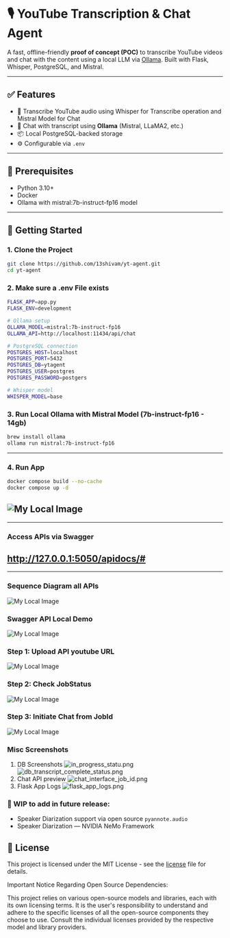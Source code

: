 # 🎙️ YouTube Transcription & Chat Agent

A fast, offline-friendly **proof of concept (POC)** to transcribe YouTube videos and chat with the content using a local LLM via [Ollama](https://ollama.com/). Built with Flask, Whisper, PostgreSQL, and Mistral.

---

## ✅ Features

- 🧠 Transcribe YouTube audio using Whisper for Transcribe operation and Mistral Model for Chat
- 💬 Chat with transcript using **Ollama** (Mistral, LLaMA2, etc.)
- 📦 Local PostgreSQL-backed storage
- ⚙️ Configurable via `.env`

---

## 🔧 Prerequisites

- Python 3.10+
- Docker
- Ollama with mistral:7b-instruct-fp16 model

---

## 🚀 Getting Started

### 1. Clone the Project

```bash
git clone https://github.com/13shivam/yt-agent.git
cd yt-agent
````

### 2. Make sure a .env File exists
```bash
FLASK_APP=app.py
FLASK_ENV=development

# Ollama setup
OLLAMA_MODEL=mistral:7b-instruct-fp16
OLLAMA_API=http://localhost:11434/api/chat

# PostgreSQL connection
POSTGRES_HOST=localhost
POSTGRES_PORT=5432
POSTGRES_DB=ytagent
POSTGRES_USER=postgres
POSTGRES_PASSWORD=postgers

# Whisper model
WHISPER_MODEL=base
```

### 3. Run Local Ollama with Mistral Model (7b-instruct-fp16 - 14gb)
```bash
brew install ollama
ollama run mistral:7b-instruct-fp16
```
---
### 4. Run App
```bash
docker compose build --no-cache
docker compose up -d
```
![My Local Image](resource/docker_run.png)
---
---
### Access APIs via Swagger
http://127.0.0.1:5050/apidocs/#
---
---
### Sequence Diagram all APIs 
![My Local Image](resource/ytagent.png)

### Swagger API Local Demo
![My Local Image](resource/swaggerpreview.png)

### Step 1: Upload API youtube URL
![My Local Image](resource/upload_api_demo.png)

### Step 2: Check JobStatus
![My Local Image](resource/job_status_poll_api.png)

### Step 3: Initiate Chat from JobId
![My Local Image](resource/swagger_job_api_chat.png)

### Misc Screenshots
1. DB Screenshots
![in_progress_statu.png](resource/in_progress_statu.png)
![db_transcript_complete_status.png](resource/db_transcript_complete_status.png)
2. Chat API preview
![chat_interface_job_id.png](resource/chat_interface_job_id.png)
3. Flask App Logs
![flask_app_logs.png](resource/flask_logs_startup.png)

### 🪪 WIP to add in future release: 
- Speaker Diarization support via open source `pyannote.audio` 
- Speaker Diarization — NVIDIA NeMo Framework

## 📝 License
This project is licensed under the MIT License - see the [license](LICENSE) file for details.

Important Notice Regarding Open Source Dependencies:

This project relies on various open-source models and libraries, each with its own licensing terms. It is the user's responsibility to understand and adhere to the specific licenses of all the open-source components they choose to use. Consult the individual licenses provided by the respective model and library providers.